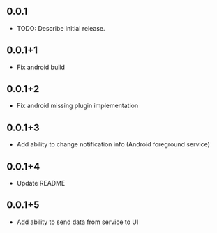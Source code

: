 ## 0.0.1

* TODO: Describe initial release.

## 0.0.1+1

* Fix android build

## 0.0.1+2

* Fix android missing plugin implementation

## 0.0.1+3

* Add ability to change notification info (Android foreground service)

## 0.0.1+4

* Update README

## 0.0.1+5

* Add ability to send data from service to UI